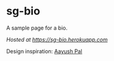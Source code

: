 # sg-bio

A sample page for a bio.

*Hosted at https://sg-bio.herokuapp.com*

Design inspiration: [Aayush Pal](https://www.linkedin.com/in/aayush-pal/)
